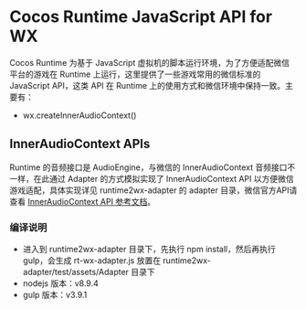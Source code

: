 # Cocos Runtime JavaScript API for WX

Cocos Runtime 为基于 JavaScript 虚拟机的脚本运行环境，为了方便适配微信平台的游戏在 Runtime 上运行，这里提供了一些游戏常用的微信标准的 JavaScript API，这类 API 在 Runtime 上的使用方式和微信环境中保持一致。主要有：

- wx.createInnerAudioContext()

##  InnerAudioContext APIs

Runtime 的音频接口是 AudioEngine，与微信的 InnerAudioContext 音频接口不一样，在此通过 Adapter 的方式模拟实现了 InnerAudioContext API 以方便微信游戏适配，具体实现详见 runtime2wx-adapter 的 adapter 目录，微信官方API请查看 [InnerAudioContext API 参考文档](https://developers.weixin.qq.com/minigame/dev/api/media/audio/InnerAudioContext.html)。

### 编译说明
- 进入到 runtime2wx-adapter 目录下，先执行 npm install，然后再执行 gulp，会生成 rt-wx-adapter.js 放置在 runtime2wx-adapter/test/assets/Adapter 目录下
- nodejs 版本：v8.9.4
- gulp 版本：v3.9.1






